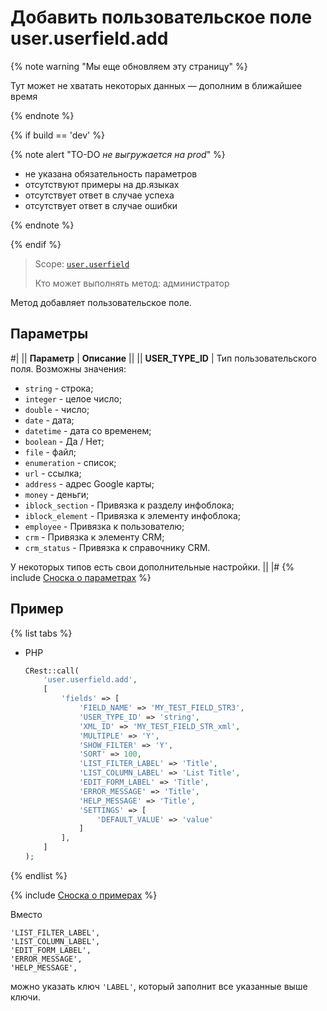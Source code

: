 # Добавить пользовательское поле user.userfield.add

{% note warning "Мы еще обновляем эту страницу" %}

Тут может не хватать некоторых данных — дополним в ближайшее время

{% endnote %}

{% if build == 'dev' %}

{% note alert "TO-DO _не выгружается на prod_" %}

- не указана обязательность параметров
- отсутствуют примеры на др.языках
- отсутствует ответ в случае успеха
- отсутствует ответ в случае ошибки
 
{% endnote %}

{% endif %}

> Scope: [`user.userfield`](../../scopes/permissions.md)
>
> Кто может выполнять метод: администратор

Метод добавляет пользовательское поле.

## Параметры

#|
|| **Параметр** | **Описание** ||
|| **USER_TYPE_ID** | Тип пользовательского поля. Возможны значения:
- `string` - строка;
- `integer` - целое число;
- `double` - число;
- `date` - дата;
- `datetime` - дата со временем;
- `boolean` - Да / Нет;
- `file` - файл;
- `enumeration` - список;
- `url` - ссылка;
- `address` - адрес Google карты;
- `money` - деньги;
- `iblock_section` - Привязка к разделу инфоблока;
- `iblock_element` - Привязка к элементу инфоблока;
- `employee` - Привязка к пользователю;
- `crm` - Привязка к элементу CRM;
- `crm_status` - Привязка к справочнику CRM.

У некоторых типов есть свои дополнительные настройки. ||
|#
{% include [Сноска о параметрах](../../../_includes/required.md) %}

## Пример

{% list tabs %}

- PHP

    ```php
    CRest::call(
        'user.userfield.add',
        [
            'fields' => [
                'FIELD_NAME' => 'MY_TEST_FIELD_STR3',
                'USER_TYPE_ID' => 'string',
                'XML_ID' => 'MY_TEST_FIELD_STR_xml',
                'MULTIPLE' => 'Y',
                'SHOW_FILTER' => 'Y',
                'SORT' => 100,
                'LIST_FILTER_LABEL' => 'Title',
                'LIST_COLUMN_LABEL' => 'List Title',
                'EDIT_FORM_LABEL' => 'Title',
                'ERROR_MESSAGE' => 'Title',
                'HELP_MESSAGE' => 'Title',
                'SETTINGS' => [
                    'DEFAULT_VALUE' => 'value'
                ]
            ],
        ]
    );
    ```

{% endlist %}

{% include [Сноска о примерах](../../../_includes/examples.md) %}

Вместо

```
'LIST_FILTER_LABEL',
'LIST_COLUMN_LABEL',
'EDIT_FORM_LABEL',
'ERROR_MESSAGE',
'HELP_MESSAGE',
```

можно указать ключ `'LABEL'`, который заполнит все указанные выше ключи.